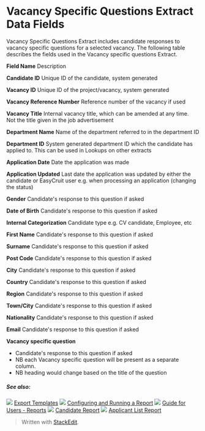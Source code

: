 # Vacancy Specific Questions Extract Data Fields

Vacancy Specific Questions Extract includes candidate responses to vacancy specific questions for a selected vacancy. The following table describes the fields used in the Vacancy specific questions Extract.

**Field Name**
Description

**Candidate ID**
Unique ID of the candidate, system generated

**Vacancy ID**
Unique ID of the project/vacancy, system generated

**Vacancy Reference Number**
Reference number of the vacancy if used

**Vacancy Title**
Internal vacancy title, which can be amended at any time. Not the title given in the job advertisement

**Department Name**
Name of the department referred to in the department ID

**Department ID**
System generated department ID which the candidate has applied to. This can be used in Lookups on other extracts

**Application Date**
Date the application was made

**Application Updated**
Last date the application was updated by either the candidate or EasyCruit user e.g. when processing an application (changing the status)

**Gender**
Candidate's response to this question if asked

**Date of Birth**
Candidate's response to this question if asked

**Internal Categorization**
Candidate type e.g. CV candidate, Employee, etc

**First Name**
Candidate's response to this question if asked

**Surname**
Candidate's response to this question if asked

**Post Code**
Candidate's response to this question if asked

**City**
Candidate's response to this question if asked

**Country**
Candidate's response to this question if asked

**Region**
Candidate's response to this question if asked

**Town/City**
Candidate's response to this question if asked

**Nationality**
Candidate's response to this question if asked

**Email**
Candidate's response to this question if asked

**Vacancy specific question**
- Candidate's response to this question if asked
- NB each  Vacancy specific  question will be present as a separate column.
- NB heading would change based on the title of the question

##### See also:

![](../Resources/Images/icon-document-link.png) [Export Templates](export_templates.htm)
![](../Resources/Images/icon-document-link.png) [Configuring and Running a Report](configuring_and_running_a_report.htm)
![](../Resources/Images/icon-document-link.png) [Guide for Users - Reports](guide_for_users_reports.htm)
![](../Resources/Images/icon-document-link.png) [Candidate Report](candidate_report.htm)
![](../Resources/Images/icon-document-link.png) [Applicant List Report](applicant_list_report.htm)


> Written with [StackEdit](https://stackedit.io/).
<!--stackedit_data:
eyJoaXN0b3J5IjpbLTYzMjUzMjg5MF19
-->
